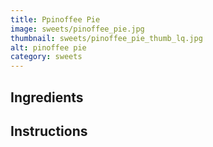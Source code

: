 ```yaml
---
title: Ppinoffee Pie
image: sweets/pinoffee_pie.jpg
thumbnail: sweets/pinoffee_pie_thumb_lq.jpg
alt: pinoffee pie
category: sweets
---
```


## Ingredients

## Instructions
